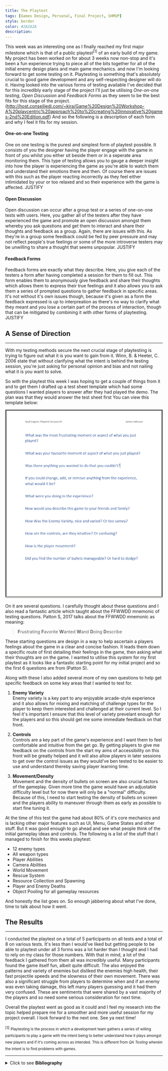 ```yaml
---
title: The Playtest
tags: [Games Design, Personal, Final Project, SHMUP]
style: border
color: #2A2A2A
description: 
---
```

This week was an interesting one as I finally reached my first major milestone which is that of a public playtest<sup>[1]</sup> of an early build of my game. My project has been worked on for about 3 weeks now non-stop and it's been a fun experience trying to piece all of the bits together for all of the initial enemy design plans and main game mechanics. and now I'm looking forward to get some testing on it. Playtesting is something that's absolutely crucial to good game development and any self-respecting designer will do it. Having looked into the various forms of testing available I've decided that for this incredibly early stage of the project I'll just be utilising _One-on-one testing_, _Open Discussion_ and _Feedback Forms_ as they seem to be the best fits for this stage of the project. (http://host.conseiljedi.com/~kira/Game%20Design%20Workshop-A%20playcentric%20approach%20to%20creating%20innovative%20games-2nd%20Edition.pdf) And so the following is a description of each form and why I feel it fits for my session.

#### One-on-one Testing

One on one testing is the purest and simplest form of playtest possible. It consists of you the designer having the player engage with the game in front of you whilst you either sit beside them or in a seperate area monitoring them. This type of testing allows you to gauge a deeper insight into how the player is experiencing the game as you're able to watch them and understand their emotions there and then. Of course there are issues with this such as the player reacting incorrectly as they feel either intimidated by your or too relaxed and so their experience with the game is affected. JUSTIFY

#### Open Discussion

Open discussion can occur after a group test or a series of one-on-one tests with users. Here, you gather all of the testers after they have experienced the game and promote an open discussion amongst them whereby you ask questions and get them to interact and share their thoughts and feedback as a group. Again, there are issues with this. As they're in a group some feedback could be fed by peer pressure and may not reflect people's true feelings or some of the more introverse testers may be unwilling to share a thought that seems unpopular. JUSTIFY

#### Feedback Forms

Feedback forms are exactly what they describe. Here, you give each of the testers a form after having completed a session for them to fill out. This form enables them to anonymously give feedback and share their thoughts which allows them to express their true feelings and it also allows you to ask them a series of prompted questions to gather feedback in specific areas. It's not without it's own issues though, because it's given as a form the feedback expressed is up to interpreation as there's no way to clarify what they meant and you lose a certain part of the process of interaction, though that can be mitigated by combining it with other forms of playtesting. JUSTIFY

## A Sense of Direction

---

With my testing methods secure the next crucial stage of playtesting is trying to figure out what it is you want to gain from it. Winn, B. & Heeter, C. 2006 state that without clarifying what the intent is behind the testing session, you're just asking for personal opinion and bias and not nailing what it is you want to solve.

So with the playtest this week I was hoping to get a couple of things from it and to get them I drafted up a test sheet template which had some questions I wanted players to answer after they had played the demo. The plan was that they would answer the test sheet first You can view this template below:

<img src="/assets/images/major-project/test-sheet-template-1.png" alt="test-sheet" class="center-s">

On it are several questions. I carefully thought about these questions and I also read a fantastic article which taught about the FFWWDD mnemonic of testing questions. Patton S, 2017 talks about the FFWWDD mnemonic as meaning:

> **F**rustrating **F**avorite **W**anted **W**and **D**oing **D**escribe

These starting questions are design in a way to help ascertain a players feelings about the game in a clear and concise fashion. It leads them down a specific route of first detailing their feelings in the game, then asking what their thoughts are on the game. I wanted to utilise this system for my first playtest as it looks like a fantastic starting point for my initial project and so the first 6 questions are from (Patton S).

Along with these I also added several more of my own questions to help get specific feedback on some key areas that I wanted to test for.

1. **Enemy Variety** <br> Enemy variety is a key part to any enjoyable arcade-style experience and it also allows for mixing and matching of challenge types for the player to keep them interested and challenged at their current level. So I feel it's important I ensure that this level of variety prevelant enough for the players and so this should get me some immediate feedback on that front.

2. **Controls** <br> Controls are a key part of the game's experience and I want them to feel comfortable and intuitive from the get go. By getting players to give me feedback on the controls from the start my aims of accessibility on this front will be greatly helped and it will also allow players in later sessions to get over the control issues as they would've ben tested to be easier to use and understand thereby saving player learning time.

3. **Movement/Density** <br> Movement and the density of bullets on screen are also crucial factors of the gameplay. Given more time the game would have an adjustable difficulty level but for now there will only be a "normal" difficulty. Because of this, I need to start testing the density of bullets on screen and the players ability to maneuver through them as early as possible to start fine tuning it.

At the time of this test the game had about 80% of it's core mechanics and is lacking other major features such as UI, Menu, Game States and other stuff. But it was good enough to go ahead and see what people think of the initial gameplay ideas and controls. The following is a list of the stuff that I managed to finish for this weeks playtest:

- 12 enemy types
- All weapon types
- Player Abilities
- Camera Abilities
- World Movement
- Rescue System
- Resource Collection and Spawning
- Player and Enemy Deaths
- Object Pooling for all gameplay resources

And honestly the list goes on. So enough jabbering about what I've done, time to talk about how it went.

## The Results

---

I conducted the playtest on a total of 5 participants on all tests and a total of 8 on various tests. It's less than I would've liked but getting people to be able to playtest under all 3 forms was a lot harder than I thought and I had to rely on my class for those numbers. With that in mind, a lot of the feedback I gathered from them all was incredibly useful. Many participants found the game itself fun, albeit quite difficult. The also enjoyed the patterns and variety of enemies but disliked the enemies high health, their fast projectile speeds and the slowness of their own movement. There was also a significant struggle from players to determine when and if an enemy was even taking damage, this left many players guessing and it had them very confused. These are sentiments that were shared by a vast majority of the players and so need some serious consideration for next time.

Overall the playtest went as good as it could and I feel my research into the topic helped prepare me for a smoother and more useful session for my project overall. I look forward to the next one. See ya next time!

<div class="footnote">
<small>[1]</small> <sub>Playtesting is the process in which a development team gathers a series of willing participants to play a game with the intent being to better understand how it plays amongst new players and if it's coming across as intended. This is different from <em>QA Testing</em> wherein the intent is to find problems with games. </sub>
</div>

---

<details>
     <summary> Click to see <b>Bibliography</b> </summary> <br>

     <ul>
          <li>
               Green, P., 2013. <em>Splitting Stories Into Small, Vertical Slices.</em> [online] Agile @ Adobe. Available at: <a href="https://blogs.adobe.com/agile/2013/09/27/splitting-stories-into-small-vertical-slices"> https://blogs.adobe.com/agile/2013/09/27/splitting-stories-into-small-vertical-slices </a> [Accessed 11 May 2020].
          </li>
          <li>
               Gilbert, R., 2011. <em>. The Vertical Slice.</em> [online] Grumpy Gamer. Available at: <a href="https://grumpygamer.com/vertical_slice"> https://grumpygamer.com/vertical_slice </a> [Accessed 11 May 2020].
          </li>
          <li>
               Matthews, D., 2015. <em>Vertical Slice - Hellblade.</em> [online] Hellblade. Available at: <a href="https://www.hellblade.com/vertical-slice"> https://www.hellblade.com/vertical-slice </a> [Accessed 11 May 2020].
          </li>
     </ul>
</details>